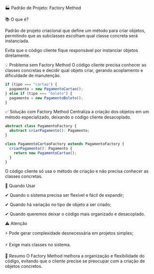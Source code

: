 🏭 Padrão de Projeto: Factory Method

📚 O que é?

Padrão de projeto criacional que define um método para criar objetos,
permitindo que as subclasses escolham qual classe concreta será instanciada.

Evita que o código cliente fique responsável por instanciar objetos diretamente.

💡 Problema sem Factory Method
O código cliente precisa conhecer as classes concretas e decidir qual objeto criar, gerando acoplamento e dificuldade de manutenção.

```typescript
if (tipo === "cartao") {
  pagamento = new PagamentoCartao();
} else if (tipo === "boleto") {
  pagamento = new PagamentoBoleto();
}
```
✅ Solução com Factory Method
Centraliza a criação dos objetos em um método especializado, deixando o código cliente desacoplado.

```typescript
abstract class PagamentoFactory {
  abstract criarPagamento(): Pagamento;
}

class PagamentoCartaoFactory extends PagamentoFactory {
  criarPagamento(): Pagamento {
    return new PagamentoCartao();
  }
}
```
O código cliente só usa o método de criação e não precisa conhecer as classes concretas.

🎯 Quando Usar

✔ Quando o sistema precisa ser flexível e fácil de expandir;

✔ Quando há variação no tipo de objeto a ser criado;

✔ Quando queremos deixar o código mais organizado e desacoplado.

⚠️ Atenção

⚡ Pode gerar complexidade desnecessária em projetos simples;

⚡ Exige mais classes no sistema.

🧠 Resumo
O Factory Method melhora a organização e flexibilidade do código, evitando que o cliente precise se preocupar com a criação de objetos concretos.
